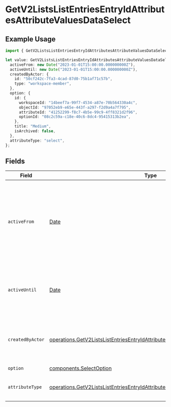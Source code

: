 # GetV2ListsListEntriesEntryIdAttributesAttributeValuesDataSelect

## Example Usage

```typescript
import { GetV2ListsListEntriesEntryIdAttributesAttributeValuesDataSelect } from "attio-js/models/operations/getv2listslistentriesentryidattributesattributevalues.js";

let value: GetV2ListsListEntriesEntryIdAttributesAttributeValuesDataSelect = {
  activeFrom: new Date("2023-01-01T15:00:00.000000000Z"),
  activeUntil: new Date("2023-01-01T15:00:00.000000000Z"),
  createdByActor: {
    id: "50cf242c-7fa3-4cad-87d0-75b1af71c57b",
    type: "workspace-member",
  },
  option: {
    id: {
      workspaceId: "14beef7a-99f7-4534-a87e-70b564330a4c",
      objectId: "97052eb9-e65e-443f-a297-f2d9a4a7f795",
      attributeId: "41252299-f8c7-4b5e-99c9-4ff8321d2f96",
      optionId: "08c2c59a-c18e-40c6-8dc4-95415313b2ea",
    },
    title: "Medium",
    isArchived: false,
  },
  attributeType: "select",
};
```

## Fields

| Field                                                                                                                                                                                      | Type                                                                                                                                                                                       | Required                                                                                                                                                                                   | Description                                                                                                                                                                                | Example                                                                                                                                                                                    |
| ------------------------------------------------------------------------------------------------------------------------------------------------------------------------------------------ | ------------------------------------------------------------------------------------------------------------------------------------------------------------------------------------------ | ------------------------------------------------------------------------------------------------------------------------------------------------------------------------------------------ | ------------------------------------------------------------------------------------------------------------------------------------------------------------------------------------------ | ------------------------------------------------------------------------------------------------------------------------------------------------------------------------------------------ |
| `activeFrom`                                                                                                                                                                               | [Date](https://developer.mozilla.org/en-US/docs/Web/JavaScript/Reference/Global_Objects/Date)                                                                                              | :heavy_check_mark:                                                                                                                                                                         | The point in time at which this value was made "active". `active_from` can be considered roughly analogous to `created_at`.                                                                | 2023-01-01T15:00:00.000000000Z                                                                                                                                                             |
| `activeUntil`                                                                                                                                                                              | [Date](https://developer.mozilla.org/en-US/docs/Web/JavaScript/Reference/Global_Objects/Date)                                                                                              | :heavy_check_mark:                                                                                                                                                                         | The point in time at which this value was deactivated. If `null`, the value is active.                                                                                                     | 2023-01-01T15:00:00.000000000Z                                                                                                                                                             |
| `createdByActor`                                                                                                                                                                           | [operations.GetV2ListsListEntriesEntryIdAttributesAttributeValuesCreatedByActor15](../../models/operations/getv2listslistentriesentryidattributesattributevaluescreatedbyactor15.md)       | :heavy_check_mark:                                                                                                                                                                         | The actor that created this value.                                                                                                                                                         | {<br/>"type": "workspace-member",<br/>"id": "50cf242c-7fa3-4cad-87d0-75b1af71c57b"<br/>}                                                                                                   |
| `option`                                                                                                                                                                                   | [components.SelectOption](../../models/components/selectoption.md)                                                                                                                         | :heavy_check_mark:                                                                                                                                                                         | N/A                                                                                                                                                                                        |                                                                                                                                                                                            |
| `attributeType`                                                                                                                                                                            | [operations.GetV2ListsListEntriesEntryIdAttributesAttributeValuesAttributeTypeSelect](../../models/operations/getv2listslistentriesentryidattributesattributevaluesattributetypeselect.md) | :heavy_check_mark:                                                                                                                                                                         | The attribute type of the value.                                                                                                                                                           | select                                                                                                                                                                                     |